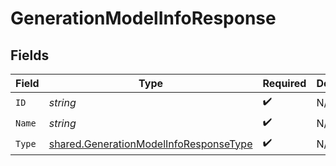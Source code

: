 # GenerationModelInfoResponse


## Fields

| Field                                                                                                   | Type                                                                                                    | Required                                                                                                | Description                                                                                             |
| ------------------------------------------------------------------------------------------------------- | ------------------------------------------------------------------------------------------------------- | ------------------------------------------------------------------------------------------------------- | ------------------------------------------------------------------------------------------------------- |
| `ID`                                                                                                    | *string*                                                                                                | :heavy_check_mark:                                                                                      | N/A                                                                                                     |
| `Name`                                                                                                  | *string*                                                                                                | :heavy_check_mark:                                                                                      | N/A                                                                                                     |
| `Type`                                                                                                  | [shared.GenerationModelInfoResponseType](../../../pkg/models/shared/generationmodelinforesponsetype.md) | :heavy_check_mark:                                                                                      | N/A                                                                                                     |
